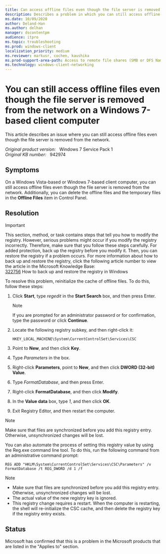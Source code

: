```yaml
---
title: Can access offline files even though the file server is removed from the network
description: Describes a problem in which you can still access offline files on a Windows Vista-based or Windows 7-based client computer even though the file server is removed from the network. Provides a resolution.
ms.date: 10/09/2020
author: Deland-Han
ms.author: delhan
manager: dscontentpm
audience: itpro
ms.topic: troubleshooting
ms.prod: windows-client
localization_priority: medium
ms.reviewer: markusr, cochen, kaushika
ms.prod-support-area-path: Access to remote file shares (SMB or DFS Namespace)
ms.technology: windows-client-networking
---
```

# You can still access offline files even though the file server is removed from the network on a Windows 7-based client computer

This article describes an issue where you can still access offline files even though the file server is removed from the network.

_Original product version:_ &nbsp; Windows 7 Service Pack 1  
_Original KB number:_ &nbsp; 942974

## Symptoms

On a Windows Vista-based or Windows 7-based client computer, you can still access offline files even though the file server is removed from the network. Additionally, you can delete the offline files and the temporary files in the **Offline Files** item in Control Panel.

## Resolution

> [!IMPORTANT]
> This section, method, or task contains steps that tell you how to modify the registry. However, serious problems might occur if you modify the registry incorrectly. Therefore, make sure that you follow these steps carefully. For added protection, back up the registry before you modify it. Then, you can restore the registry if a problem occurs. For more information about how to back up and restore the registry, click the following article number to view the article in the Microsoft Knowledge Base:  
[322756](https://support.microsoft.com/help/322756) How to back up and restore the registry in Windows  

To resolve this problem, reinitialize the cache of offline files. To do this, follow these steps:

1. Click **Start**, type *regedit* in the **Start Search** box, and then press Enter.

    > [!NOTE]
    > If you are prompted for an administrator password or for confirmation, type the password or click **Continue**.
2. Locate the following registry subkey, and then right-click it:

    `HKEY_LOCAL_MACHINE\System\CurrentControlSet\Services\CSC`
3. Point to **New**, and then click **Key**.
4. Type *Parameters* in the box.
5. Right-click **Parameters**, point to **New**, and then click **DWORD (32-bit) Value**.
6. Type *FormatDatabase*, and then press Enter.
7. Right-click **FormatDatabase**, and then click **Modify**.
8. In the **Value data** box, type *1*, and then click **OK**.
9. Exit Registry Editor, and then restart the computer.

> [!NOTE]
> Make sure that files are synchronized before you add this registry entry. Otherwise, unsynchronized changes will be lost.

You can also automate the process of setting this registry value by using the Reg.exe command line tool. To do this, run the following command from an administrative command prompt:

```console
REG ADD "HKLM\System\CurrentControlSet\Services\CSC\Parameters" /v FormatDatabase /t REG_DWORD /d 1 /f
```  

> [!NOTE]
>
> - Make sure that files are synchronized before you add this registry entry. Otherwise, unsynchronized changes will be lost.
> - The actual value of the new registry key is ignored.
> - This registry change requires a restart. When the computer is restarting, the shell will re-initialize the CSC cache, and then delete the registry key if the registry entry exists.

## Status

Microsoft has confirmed that this is a problem in the Microsoft products that are listed in the "Applies to" section.
